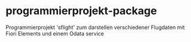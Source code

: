 # programmierprojekt-package
Programmierprojekt 'sflight' zum darstellen verschiedener Flugdaten mit Fiori Elements und einem Odata service
